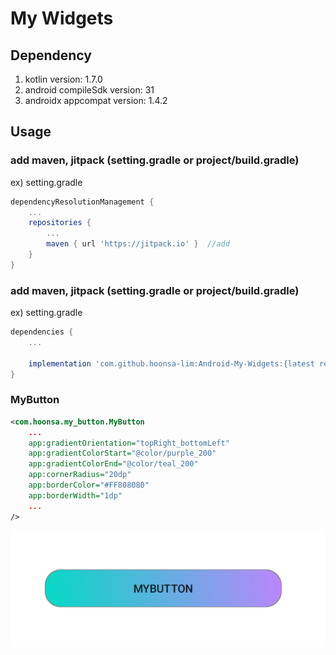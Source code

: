 # My Widgets

## Dependency
1. kotlin version: 1.7.0
2. android compileSdk version: 31
3. androidx appcompat version: 1.4.2

## Usage
### add maven, jitpack (setting.gradle or project/build.gradle)
ex) setting.gradle
```groovy
dependencyResolutionManagement {
    ...
    repositories {
        ...
        maven { url 'https://jitpack.io' }  //add
    }
}
```
### add maven, jitpack (setting.gradle or project/build.gradle)
ex) setting.gradle
```groovy
dependencies {
    ...
    
    implementation 'com.github.hoonsa-lim:Android-My-Widgets:{latest release version}' //widget
}
```
### MyButton
```xml
<com.hoonsa.my_button.MyButton
    ...
    app:gradientOrientation="topRight_bottomLeft"
    app:gradientColorStart="@color/purple_200"
    app:gradientColorEnd="@color/teal_200"
    app:cornerRadius="20dp"
    app:borderColor="#FF808080"
    app:borderWidth="1dp"
    ...
/>
```
![](my-button/my-button-screenshot.png)

